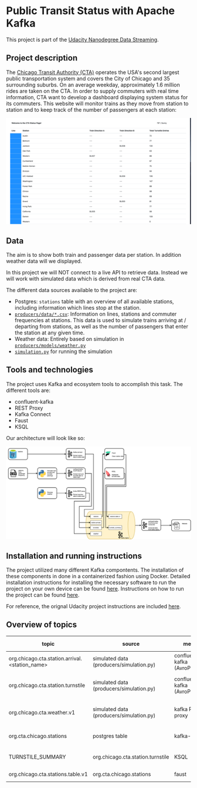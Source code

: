 # Public Transit Status with Apache Kafka

This project is part of the [Udacity Nanodegree Data Streaming](https://www.udacity.com/course/data-streaming-nanodegree--nd029).

## Project description

The [Chicago Transit Authority (CTA)](https://www.transitchicago.com/) operates the USA's second largest public transportation system and covers the City of Chicago and 35 surrounding suburbs. On an average weekday, approximately 1.6 million rides are taken on the CTA. In order to supply commuters with real time information, CTA want to develop a dashboard displaying system status for its commuters. This website will monitor trains as they move from station to station and to keep track of the number of passengers at each station:

![Final User Interface](images/ui.png)

## Data

The aim is to show both train and passenger data per station. In addition weather data will we displayed.

In this project we will NOT connect to a live API to retrieve data. Instead we will work with simulated data which is
derived from real CTA data. 

The different data sources available to the project are:
- Postgres: `stations` table with an overview of all available stations, including information which lines stop at the station.
- [`producers/data/*.csv`](producers/data/): Information on lines, stations and commuter frequencies at stations. This data is used to simulate trains arriving at / departing from stations, as well as the number of passengers that enter the station at any given time.
- Weather data: Entirely based on simulation in [`producers/models/weather.py`](producers/models/weather.py)
- [`simulation.py`](producers/simulation.py) for running the simulation

## Tools and technologies

The project uses Kafka and ecosystem tools to accomplish this task. The different tools are:

- confluent-kafka
- REST Proxy
- Kafka Connect
- Faust
- KSQL

Our architecture will look like so:

![Project Architecture](images/architecture.png)

## Installation and running instructions

The project utilized many different Kafka compontents. The installation of these components in done in a containerized fashion using Docker. Detailed installation instructions for installing the necessary software to run the project on your own device can be found [here](installation_instructions.md). Instructions on how to run the project can be found [here](project_instructions.md#running-the-simulation).

For reference, the orignal Udacity project instructions are included [here](project_instructions.md). 

## Overview of topics

| topic                                          | source                                   | method                         | serialization | file                          | ETL step | description                        |
| ---------------------------------------------- | ---------------------------------------- | ------------------------------ | ------------- | ----------------------------- | -------- | ---------------------------------- |
| org.chicago.cta.station.arrival.<station_name> | simulated data (producers/simulation.py) | confluent-kafka (AvroProducer) | avro          | producers/models/station.py   | L        | load train arrival data into kafka |
| org.chicago.cta.station.turnstile              | simulated data (producers/simulation.py) | confluent-kafka (AvroProducer) | avro          | producers/models/turnstile.py | L        | load turnstile data into kafka     |
| org.chicago.cta.weather.v1                     | simulated data (producers/simulation.py) | kafka REST proxy               | avro          | producers/models/weather.py   | L        | load weather data into kafka       |
| org.cta.chicago.stations                       | postgres table                           | kafka-connect                  | avro          | producers/connector.py        | EL       | load station data into kafka       |
| TURNSTILE_SUMMARY                              | org.chicago.cta.station.turnstile        | KSQL                           | json          | consumers/ksql.py             | T        | transform turnstile info           |
| org.chicago.cta.stations.table.v1              | org.cta.chicago.stations                 | faust                          | json          | consumers/faust_stream.py     | T        | transform station info             |






